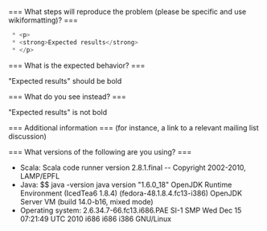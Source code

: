 === What steps will reproduce the problem (please be specific and use wikiformatting)? ===
```scala
 * <p>
 * <strong>Expected results</strong>
 * </p>
```



=== What is the expected behavior? ===

"Expected results" should be bold

=== What do you see instead? ===

"Expected results" is not bold

=== Additional information ===
(for instance, a link to a relevant mailing list discussion)

=== What versions of the following are you using? ===
  - Scala: Scala code runner version 2.8.1.final -- Copyright 2002-2010, LAMP/EPFL
  - Java: $$ java -version
 java version "1.6.0_18"
 OpenJDK Runtime Environment (IcedTea6 1.8.4) (fedora-48.1.8.4.fc13-i386)
 OpenJDK Server VM (build 14.0-b16, mixed mode)
  - Operating system: 2.6.34.7-66.fc13.i686.PAE SI-1 SMP Wed Dec 15 07:21:49
 UTC 2010 i686 i686 i386 GNU/Linux
